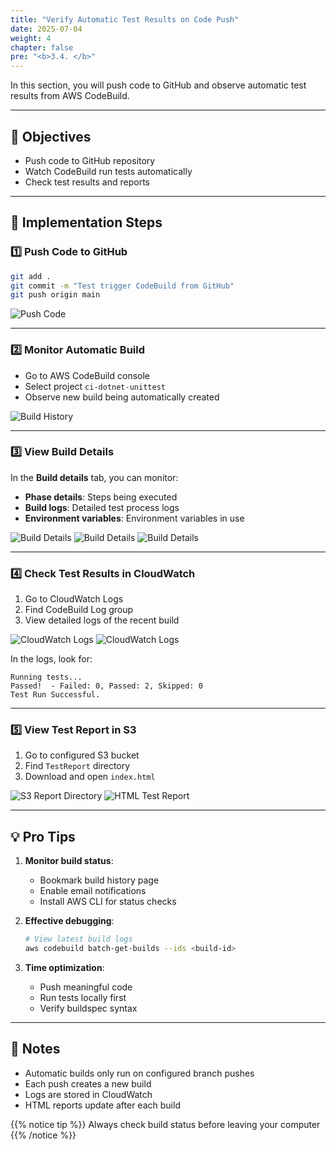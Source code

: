 ```yaml
---
title: "Verify Automatic Test Results on Code Push"
date: 2025-07-04
weight: 4
chapter: false
pre: "<b>3.4. </b>"
---
```


In this section, you will push code to GitHub and observe automatic test results from AWS CodeBuild.

---

## 🎯 Objectives

- Push code to GitHub repository
- Watch CodeBuild run tests automatically
- Check test results and reports

---

## 🔧 Implementation Steps

### 1️⃣ Push Code to GitHub

```bash
git add .
git commit -m "Test trigger CodeBuild from GitHub"
git push origin main
```

![Push Code](/images/3-automated-unit-test/3.4-verify-results/push-code.png)

---

### 2️⃣ Monitor Automatic Build

- Go to AWS CodeBuild console
- Select project `ci-dotnet-unittest`
- Observe new build being automatically created

![Build History](/images/3-automated-unit-test/3.4-verify-results/build-history.png)

---

### 3️⃣ View Build Details

In the **Build details** tab, you can monitor:

- **Phase details**: Steps being executed
- **Build logs**: Detailed test process logs
- **Environment variables**: Environment variables in use

![Build Details](/images/3-automated-unit-test/3.4-verify-results/build-details1.png)
![Build Details](/images/3-automated-unit-test/3.4-verify-results/build-details2.png)
![Build Details](/images/3-automated-unit-test/3.4-verify-results/build-details3.png)

---

### 4️⃣ Check Test Results in CloudWatch

1. Go to CloudWatch Logs
2. Find CodeBuild Log group
3. View detailed logs of the recent build

![CloudWatch Logs](/images/3-automated-unit-test/3.4-verify-results/cloudwatch-logs1.png)
![CloudWatch Logs](/images/3-automated-unit-test/3.4-verify-results/cloudwatch-logs2.png)

In the logs, look for:
```plaintext
Running tests...
Passed!  - Failed: 0, Passed: 2, Skipped: 0
Test Run Successful.
```

---

### 5️⃣ View Test Report in S3

1. Go to configured S3 bucket
2. Find `TestReport` directory
3. Download and open `index.html`

![S3 Report Directory](/images/3-automated-unit-test/3.4-verify-results/s3-report-dir.png)
![HTML Test Report](/images/3-automated-unit-test/3.4-verify-results/html-report.png)

---

## 💡 Pro Tips

1. **Monitor build status**:
   - Bookmark build history page
   - Enable email notifications
   - Install AWS CLI for status checks

2. **Effective debugging**:
   ```bash
   # View latest build logs
   aws codebuild batch-get-builds --ids <build-id>
   ```

3. **Time optimization**:
   - Push meaningful code
   - Run tests locally first
   - Verify buildspec syntax

---

## 📝 Notes

- Automatic builds only run on configured branch pushes
- Each push creates a new build
- Logs are stored in CloudWatch
- HTML reports update after each build

{{% notice tip %}}
Always check build status before leaving your computer
{{% /notice %}}
